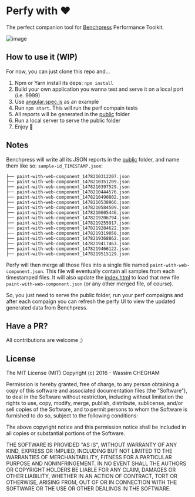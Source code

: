 # Perfy with ♥️

The perfect companion tool for [Benchpress](https://github.com/angular/angular/tree/master/modules/%40angular/benchpress) Performance Toolkit.

![image](https://cloud.githubusercontent.com/assets/1699357/19990618/4968b246-a22f-11e6-91f9-937b71998531.png)


## How to use it (WIP)

For now, you can just clone this repo and...

1. Npm or Yarn install its deps: `npm install`
1. Build your own application you wanna test and serve it on a local port (i.e. 9999)
1. Use [angular.spec.js](https://github.com/manekinekko/perfy/blob/master/specs/angular.spec.js) as an example
1. Run `npm start`. This will run the perf compain tests
1. All reports will be generated in the [public](https://github.com/manekinekko/perfy/tree/master/public) folder
1. Run a local server to serve the public folder
1. Enjoy 🎉

## Notes

Benchpress will write all its JSON reports in the [public](https://github.com/manekinekko/perfy/tree/master/public) folder, and name them like so: `sample-id_TIMESTAMP.json`:

```
├── paint-with-web-component_1478210312207.json
├── paint-with-web-component_1478210351209.json
├── paint-with-web-component_1478210397529.json
├── paint-with-web-component_1478210444576.json
├── paint-with-web-component_1478210490802.json
├── paint-with-web-component_1478210538966.json
├── paint-with-web-component_1478210584509.json
├── paint-with-web-component_1478210605446.json
├── paint-with-web-component_1478219206794.json
├── paint-with-web-component_1478219255917.json
├── paint-with-web-component_1478219284622.json
├── paint-with-web-component_1478219319050.json
├── paint-with-web-component_1478219368862.json
├── paint-with-web-component_1478219417463.json
├── paint-with-web-component_1478219466122.json
├── paint-with-web-component_1478219515129.json
```

Perfy will then merge all those files into a single file named `paint-with-web-component.json`. This file will eventually contain all samples from each timestamped files. It will also update the [index.html](https://github.com/manekinekko/perfy/blob/master/public/index.html#L8-L9) to load that new file `paint-with-web-component.json` (or any other merged file, of course).

So, you just need to serve the public folder, run your perf compaigns and after each compaign you can refresh the perfy UI to view the updated generated data from Benchpress.


## Have a PR?

All contributions are welcome ;)

## License

The MIT License (MIT) Copyright (c) 2016 - Wassim CHEGHAM

Permission is hereby granted, free of charge, to any person obtaining a copy of this software and associated documentation files (the "Software"), to deal in the Software without restriction, including without limitation the rights to use, copy, modify, merge, publish, distribute, sublicense, and/or sell copies of the Software, and to permit persons to whom the Software is furnished to do so, subject to the following conditions:

The above copyright notice and this permission notice shall be included in all copies or substantial portions of the Software.

THE SOFTWARE IS PROVIDED "AS IS", WITHOUT WARRANTY OF ANY KIND, EXPRESS OR IMPLIED, INCLUDING BUT NOT LIMITED TO THE WARRANTIES OF MERCHANTABILITY, FITNESS FOR A PARTICULAR PURPOSE AND NONINFRINGEMENT. IN NO EVENT SHALL THE AUTHORS OR COPYRIGHT HOLDERS BE LIABLE FOR ANY CLAIM, DAMAGES OR OTHER LIABILITY, WHETHER IN AN ACTION OF CONTRACT, TORT OR OTHERWISE, ARISING FROM, OUT OF OR IN CONNECTION WITH THE SOFTWARE OR THE USE OR OTHER DEALINGS IN THE SOFTWARE.
